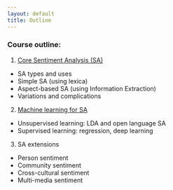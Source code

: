 ```yaml
---
layout: default
title: Outline
---
```


### Course outline:

1. [Core Sentiment Analysis (SA)](./sentiment_analysis.pdf)
  - SA types and uses
  - Simple SA  (using lexica)
  - Aspect-based  SA (using Information Extraction)
  - Variations and complications
2. [Machine learning for SA](./machine_learning_SA.pptx)
  - Unsupervised learning: LDA and open language SA
  - Supervised learning: regression, deep learning
3. SA extensions
  - Person sentiment
  - Community sentiment
  - Cross-cultural sentiment
  - Multi-media sentiment





